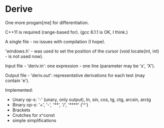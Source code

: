 # Derive
One more progam[me] for differentiation.

C++11 is required (range-based for). (gcc 6.1.1 is OK, I think.)

A single file - no issues with compilation (I hope).

'windows.h' - was used to set the position of the cursor (void locate(int, int) - is not used now).

Input file - 'deriv.in': one expression - one line (parameter may be 'x', 'X').

Output file - 'deriv.out': representative derivations for each test (may contain 'e').


Implemented:
 - Unary op-s: '-' (unary, only output), ln, sin, cos, tg, ctg, arcsin, arctg
 - Binary op-s: '+', '-', '**', '/', '****' ('^')
 - Brackets
 - Сrutches for x^const
 - simple simplifications
